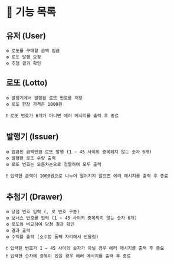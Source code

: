 # 📄 기능 목록

## 유저 (User)

    ⚙ 로또를 구매할 금액 입금
    ⚙ 로또 발행 요청
    ⚙ 추첨 결과 확인

## 로또 (Lotto)

    ⚙ 발행기에서 발행된 로또 번호를 저장
    ⚙ 로또 한장 가격은 1000원

    ❗ 로또 번호가 6개가 아니면 에러 메시지를 출력 후 종료

## 발행기 (Issuer)

    ⚙ 입금된 금액만큼 로또 발행 (1 ~ 45 사이의 중복되지 않는 숫자 6개)
    ⚙ 발행한 로또 수량 출력
    ⚙ 로또 번호는 오름차순으로 정렬하여 모두 출력

    ❗ 입력한 금액이 1000원으로 나누어 떨어지지 않으면 에러 메시지를 출력 후 종료

## 추첨기 (Drawer)

    ⚙ 당첨 번호 입력 (, 로 번호 구분)
    ⚙ 보너스 번호를 입력 (1 ~ 45 사이의 중복되지 않는 숫자 6개)
    ⚙ 로또와 비교하여 당첨 결과 확인
    ⚙ 결과 출력
    ⚙ 수익률 출력 (소수점 둘째 자리에서 반올림)

    ❗ 입력된 번호가 1 ~ 45 사이의 숫자가 아닐 경우 에러 메시지를 출력 후 종료
    ❗ 입력한 숫자에 중복이 있을 경우 에러 메시지를 출력 후 종료
